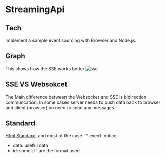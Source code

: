 # StreamingApi


## Tech
Implement a sample event sourcing with Browser and Node.js. 


## Graph 

This shows how the SSE works better
![sse](https://user-images.githubusercontent.com/5093598/162597559-81de4840-f503-4a5b-9e66-2961570c2c92.png)


## SSE VS Websokcet
The Main difference between the Websocket and SSE is bidirection communcation. In some cases server needs to push data back to browser and client (browser) no need to send any messages. 

## Standard
[Html Standard](https://developer.mozilla.org/en-US/docs/Web/API/EventSource), and most of the case
`  * event: notice
   * data: useful data
   * id: someid
`
are the format used. 
